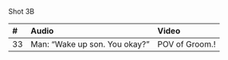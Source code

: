 Shot 3B

| # | Audio | Video |
|:---|:---|:---|
| 33 | Man: “Wake up son. You okay?” | POV of Groom.! |
